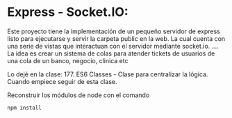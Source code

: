 # Express - Socket.IO:

Este proyecto tiene la implementación de un pequeño servidor de express listo para ejecutarse y servir la carpeta public en la web. La cual cuenta con una serie de vistas que interactuan con el servidor mediante socket.io.
....
La idea es crear un sistema de colas para atender tickets de usuarios de una cola de un banco, negocio, clinica etc

Lo dejé en la clase: 177. ES6 Classes - Clase para centralizar la lógica.
Cuando empiece seguir de esta clase.

Reconstruir los módulos de node con el comando

```
npm install
```